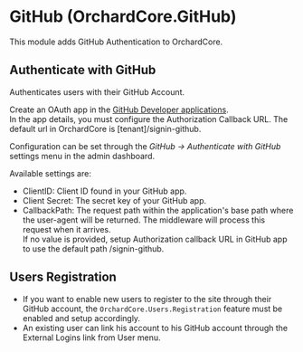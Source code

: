 # GitHub (OrchardCore.GitHub)

This module adds GitHub Authentication to OrchardCore.

## Authenticate with GitHub

Authenticates users with their GitHub Account.

Create an OAuth app in the [GitHub Developer applications](https://GitHub.com/settings/developers).  
In the app details, you must configure the Authorization Callback URL. The default url in OrchardCore is [tenant]/signin-github.

Configuration can be set through the _GitHub -> Authenticate with GitHub_ settings menu in the admin dashboard.

Available settings are:

- ClientID: Client ID found in your GitHub app.
- Client Secret: The secret key of your GitHub app.
- CallbackPath: The request path within the application's base path where the user-agent will be returned. The middleware will process this request when it arrives.  
If no value is provided, setup Authorization callback URL in GitHub app to use the default path /signin-github.

## Users Registration

- If you want to enable new users to register to the site through their GitHub account, the `OrchardCore.Users.Registration` feature must be enabled and setup accordingly.
- An existing user can link his account to his GitHub account through the External Logins link from User menu.
